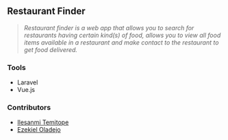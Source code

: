 ## Restaurant Finder
> *Restaurant finder is a web app that allows you to search for restaurants having certain kind(s) of food, allows you to view all food items available in a restaurant and make contact to the restaurant to get food delivered.*

### Tools
- Laravel
- Vue.js

### Contributors
- [Ilesanmi Temitope](https://github.com/itope84)
- [Ezekiel Oladejo](https://github.com/iamwebwiz)
